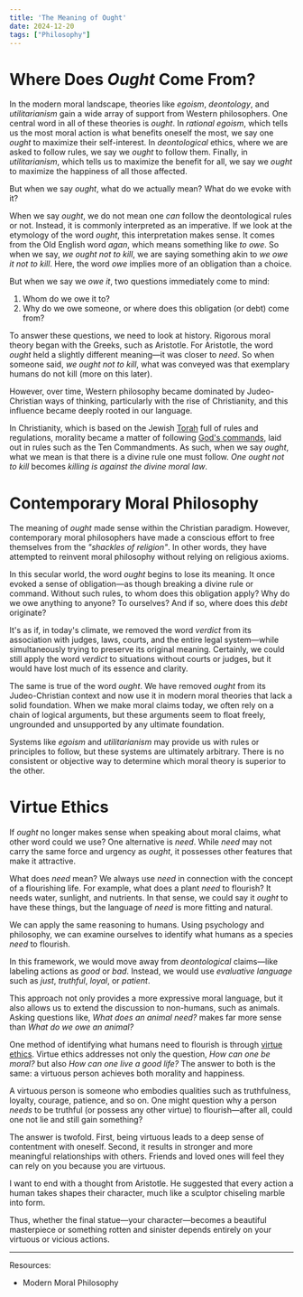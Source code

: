```yaml
---
title: 'The Meaning of Ought'
date: 2024-12-20
tags: ["Philosophy"]
---
```



# Where Does *Ought* Come From?  

In the modern moral landscape, theories like *egoism*, *deontology*, and *utilitarianism* gain a wide array of support from Western philosophers. One central word in all of these theories is *ought*. In *rational egoism*, which tells us the most moral action is what benefits oneself the most, we say one *ought* to maximize their self-interest. In *deontological* ethics, where we are asked to follow rules, we say we *ought* to follow them. Finally, in *utilitarianism*, which tells us to maximize the benefit for all, we say we *ought* to maximize the happiness of all those affected.  

But when we say *ought*, what do we actually mean? What do we evoke with it?  

When we say *ought*, we do not mean one *can* follow the deontological rules or not. Instead, it is commonly interpreted as an imperative. If we look at the etymology of the word *ought*, this interpretation makes sense. It comes from the Old English word *agan*, which means something like *to owe*. So when we say, *we ought not to kill*, we are saying something akin to *we owe it not to kill*. Here, the word *owe* implies more of an obligation than a choice.  

But when we say we *owe it*, two questions immediately come to mind:  
1. Whom do we owe it to?  
2. Why do we owe someone, or where does this obligation (or debt) come from?  

To answer these questions, we need to look at history. Rigorous moral theory began with the Greeks, such as Aristotle. For Aristotle, the word *ought* held a slightly different meaning—it was closer to *need*. So when someone said, *we ought not to kill*, what was conveyed was that exemplary humans do not kill (more on this later).  

However, over time, Western philosophy became dominated by Judeo-Christian ways of thinking, particularly with the rise of Christianity, and this influence became deeply rooted in our language.  

In Christianity, which is based on the Jewish [Torah](https://en.wikipedia.org/wiki/Torah) full of rules and regulations, morality became a matter of following [God's commands](https://en.wikipedia.org/wiki/Divine_command_theory), laid out in rules such as the Ten Commandments. As such, when we say *ought*, what we mean is that there is a divine rule one must follow. *One ought not to kill* becomes *killing is against the divine moral law*.  


# Contemporary Moral Philosophy  

The meaning of *ought* made sense within the Christian paradigm. However, contemporary moral philosophers have made a conscious effort to free themselves from the *"shackles of religion"*. In other words, they have attempted to reinvent moral philosophy without relying on religious axioms.  

In this secular world, the word *ought* begins to lose its meaning. It once evoked a sense of obligation—as though breaking a divine rule or command. Without such rules, to whom does this obligation apply? Why do we owe anything to anyone? To ourselves? And if so, where does this *debt* originate?  

It's as if, in today's climate, we removed the word *verdict* from its association with judges, laws, courts, and the entire legal system—while simultaneously trying to preserve its original meaning. Certainly, we could still apply the word *verdict* to situations without courts or judges, but it would have lost much of its essence and clarity.  

The same is true of the word *ought*. We have removed *ought* from its Judeo-Christian context and now use it in modern moral theories that lack a solid foundation. When we make moral claims today, we often rely on a chain of logical arguments, but these arguments seem to float freely, ungrounded and unsupported by any ultimate foundation.  

Systems like *egoism* and *utilitarianism* may provide us with rules or principles to follow, but these systems are ultimately arbitrary. There is no consistent or objective way to determine which moral theory is superior to the other.  


# Virtue Ethics  

If *ought* no longer makes sense when speaking about moral claims, what other word could we use? One alternative is *need*. While *need* may not carry the same force and urgency as *ought*, it possesses other features that make it attractive.  

What does *need* mean? We always use *need* in connection with the concept of a flourishing life. For example, what does a plant *need* to flourish? It needs water, sunlight, and nutrients. In that sense, we could say it *ought* to have these things, but the language of *need* is more fitting and natural.  

We can apply the same reasoning to humans. Using psychology and philosophy, we can examine ourselves to identify what humans as a species *need* to flourish.  

In this framework, we would move away from *deontological* claims—like labeling actions as *good* or *bad*. Instead, we would use *evaluative language* such as *just*, *truthful*, *loyal*, or *patient*.  

This approach not only provides a more expressive moral language, but it also allows us to extend the discussion to non-humans, such as animals. Asking questions like, *What does an animal need?* makes far more sense than *What do we owe an animal?*  

One method of identifying what humans need to flourish is through [virtue ethics](https://en.wikipedia.org/wiki/Virtue_ethics). Virtue ethics addresses not only the question, *How can one be moral?* but also *How can one live a good life?* The answer to both is the same: a virtuous person achieves both morality and happiness.  

A virtuous person is someone who embodies qualities such as truthfulness, loyalty, courage, patience, and so on. One might question why a person *needs* to be truthful (or possess any other virtue) to flourish—after all, could one not lie and still gain something?  

The answer is twofold. First, being virtuous leads to a deep sense of contentment with oneself. Second, it results in stronger and more meaningful relationships with others. Friends and loved ones will feel they can rely on you because you are virtuous.  

I want to end with a thought from Aristotle. He suggested that every action a human takes shapes their character, much like a sculptor chiseling marble into form.  

Thus, whether the final statue—your character—becomes a beautiful masterpiece or something rotten and sinister depends entirely on your virtuous or vicious actions.  

---

Resources:  
- Modern Moral Philosophy


